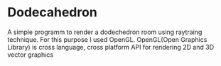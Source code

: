 # Dodecahedron
A simple programm to render a dodechedron room using raytraing technique. For this purpose I used OpenGL. OpenGL(Open Graphics Library) is cross language, cross platform API for rendering 2D and 3D vector graphics
